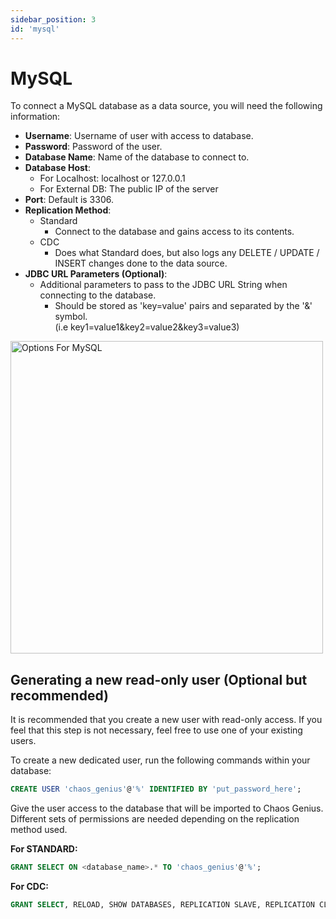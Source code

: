 ```yaml
---
sidebar_position: 3
id: 'mysql'
---
```


# MySQL

To connect a MySQL database as a data source, you will need the following information:

* **Username**: Username of user with access to database.
* **Password**: Password of the user.
* **Database Name**: Name of the database to connect to.
* **Database Host**:
    * For Localhost: localhost or 127.0.0.1
    * For External DB: The public IP of the server 
* **Port**: Default is 3306.
* **Replication Method**:
    * Standard
        * Connect to the database and gains access to its contents.
    * CDC
        * Does what Standard does, but also logs any DELETE / UPDATE / INSERT changes done to the data source.
* **JDBC URL Parameters (Optional)**:
    * Additional parameters to pass to the JDBC URL String when connecting to the database.
        * Should be stored as 'key=value' pairs and separated by the '&' symbol. <br/>
        (i.e key1=value1&key2=value2&key3=value3)

<img alt="Options For MySQL" src="/img/connecting-to-data-sources/mysql.png" width="500" />


## Generating a new read-only user (Optional but recommended)

It is recommended that you create a new user with read-only access. If you feel that this step is not necessary, feel free to use one of your existing users.

To create a new dedicated user, run the following commands within your database:
```sql
CREATE USER 'chaos_genius'@'%' IDENTIFIED BY 'put_password_here';
```
Give the user access to the database that will be imported to Chaos Genius. Different sets of permissions are needed depending on the replication method used.

**For STANDARD:**
```sql
GRANT SELECT ON <database_name>.* TO 'chaos_genius'@'%';
```
**For CDC:**
```sql
GRANT SELECT, RELOAD, SHOW DATABASES, REPLICATION SLAVE, REPLICATION CLIENT ON *.* TO 'chaos_genius'@'%';
```